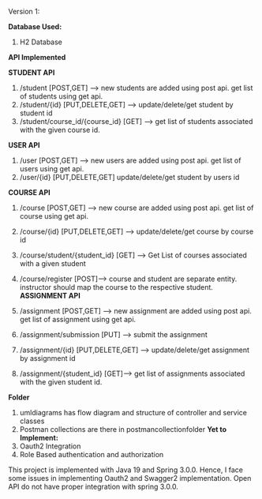Version 1:

**Database Used:**
1. H2 Database

**API Implemented**

**STUDENT API**
1. /student [POST,GET] --> new students are added using post api. get list of students using get api.
2. /student/{id} [PUT,DELETE,GET] --> update/delete/get student by student id
3. /student/course_id/{course_id} [GET] --> get list of students associated with the given course id.

**USER API**

1. /user [POST,GET]  -->  new users are added using post api. get list of users using get api.
2. /user/{id} [PUT,DELETE,GET] update/delete/get student by users id

**COURSE API**

1. /course [POST,GET] --> new course are added using post api. get list of course using get api.
2. /course/{id} [PUT,DELETE,GET] --> update/delete/get course by course id
3. /course/student/{student_id} [GET]  --> Get List of courses associated with a given student
4. /course/register [POST]--> course and student are separate entity. instructor should map the course to the respective student. 
**ASSIGNMENT API**

1. /assignment [POST,GET]  -->  new assignment are added using post api. get list of assignment using get api.
2. /assignment/submission [PUT] --> submit the assignment
3. /assignment/{id} [PUT,DELETE,GET] --> update/delete/get assignment by assignment id
4. /assignment/{student_id} [GET]--> get list of assignments associated with the given student id.

**Folder** 
1. umldiagrams has flow diagram and structure of controller and service classes
2. Postman collections are there in postmancollectionfolder
**Yet to Implement:**
1. Oauth2 Integration
2. Role Based authentication and authorization

This project is implemented with Java 19 and Spring 3.0.0. Hence, I face some issues in implementing Oauth2 and Swagger2 implementation.
Open API do not have proper integration with spring 3.0.0. 
